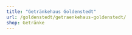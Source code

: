 ```yaml
---
title: "Getränkehaus Goldenstedt"
url: /goldenstedt/getraenkehaus-goldenstedt/
shop: Getränke
---
```

